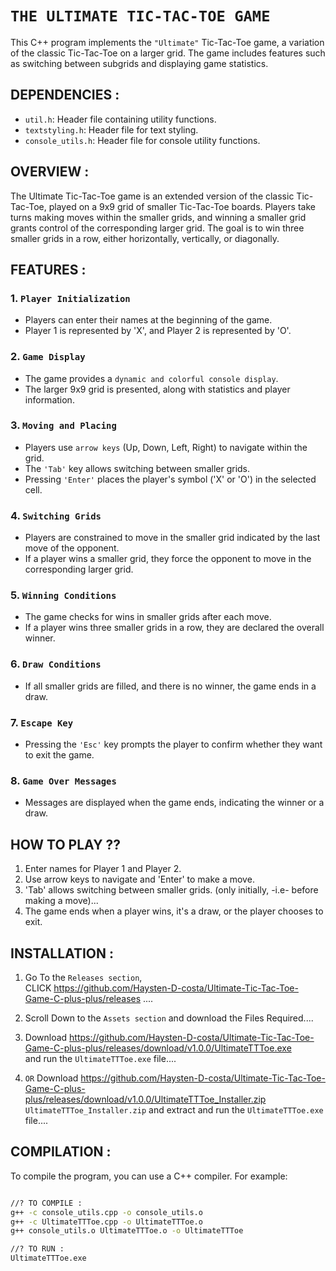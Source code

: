 # `THE ULTIMATE TIC-TAC-TOE GAME`

This C++ program implements the `"Ultimate"` Tic-Tac-Toe game, a variation of the classic Tic-Tac-Toe on a larger grid. The game includes features such as switching between subgrids and displaying game statistics.

## DEPENDENCIES : 

- `util.h`: Header file containing utility functions.
- `textstyling.h`: Header file for text styling.
- `console_utils.h`: Header file for console utility functions.

## OVERVIEW : 

The Ultimate Tic-Tac-Toe game is an extended version of the classic Tic-Tac-Toe, played on a 9x9 grid of smaller Tic-Tac-Toe boards. Players take turns making moves within the smaller grids, and winning a smaller grid grants control of the corresponding larger grid. The goal is to win three smaller grids in a row, either horizontally, vertically, or diagonally.

## FEATURES : 

### 1. `Player Initialization`
- Players can enter their names at the beginning of the game.
- Player 1 is represented by 'X', and Player 2 is represented by 'O'.

### 2. `Game Display`
- The game provides a `dynamic and colorful console display`.
- The larger 9x9 grid is presented, along with statistics and player information.

### 3. `Moving and Placing`
- Players use `arrow keys` (Up, Down, Left, Right) to navigate within the grid.
- The `'Tab'` key allows switching between smaller grids.
- Pressing `'Enter'` places the player's symbol ('X' or 'O') in the selected cell.

### 4. `Switching Grids`
- Players are constrained to move in the smaller grid indicated by the last move of the opponent.
- If a player wins a smaller grid, they force the opponent to move in the corresponding larger grid.

### 5. `Winning Conditions`
- The game checks for wins in smaller grids after each move.
- If a player wins three smaller grids in a row, they are declared the overall winner.

### 6. `Draw Conditions`
- If all smaller grids are filled, and there is no winner, the game ends in a draw.

### 7. `Escape Key`
- Pressing the `'Esc'` key prompts the player to confirm whether they want to exit the game.

### 8. `Game Over Messages`
- Messages are displayed when the game ends, indicating the winner or a draw.

## HOW TO PLAY ??
1. Enter names for Player 1 and Player 2.
2. Use arrow keys to navigate and 'Enter' to make a move.
3. 'Tab' allows switching between smaller grids. (only initially, -i.e- before making a move)...
4. The game ends when a player wins, it's a draw, or the player chooses to exit.

## INSTALLATION : 

1. Go To the `Releases section`,<br>
CLICK https://github.com/Haysten-D-costa/Ultimate-Tic-Tac-Toe-Game-C-plus-plus/releases ....

2. Scroll Down to the `Assets section` and download the Files Required....

3. Download 
https://github.com/Haysten-D-costa/Ultimate-Tic-Tac-Toe-Game-C-plus-plus/releases/download/v1.0.0/UltimateTTToe.exe <br>
and run the `UltimateTTToe.exe` file....

4. `OR` Download https://github.com/Haysten-D-costa/Ultimate-Tic-Tac-Toe-Game-C-plus-plus/releases/download/v1.0.0/UltimateTTToe_Installer.zip <br>
`UltimateTTToe_Installer.zip` and extract and run the `UltimateTTToe.exe` file....


## COMPILATION : 

To compile the program, you can use a C++ compiler. For example:
```bash

//? TO COMPILE :
g++ -c console_utils.cpp -o console_utils.o
g++ -c UltimateTTToe.cpp -o UltimateTTToe.o
g++ console_utils.o UltimateTTToe.o -o UltimateTTToe

//? TO RUN : 
UltimateTTToe.exe